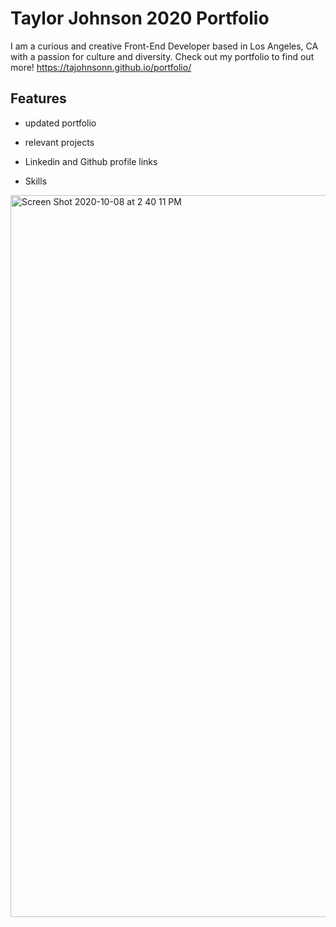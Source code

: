 # Taylor Johnson 2020 Portfolio

I am a curious and creative Front-End Developer based in Los Angeles, CA with a passion for culture and diversity. Check out my portfolio to find out more! https://tajohnsonn.github.io/portfolio/

## Features

- updated portfolio

- relevant projects

- Linkedin and Github profile links

- Skills


<img width="1155" alt="Screen Shot 2020-10-08 at 2 40 11 PM" src="https://user-images.githubusercontent.com/57122209/95516716-88264d80-0974-11eb-9665-ca1352e045ae.png">
